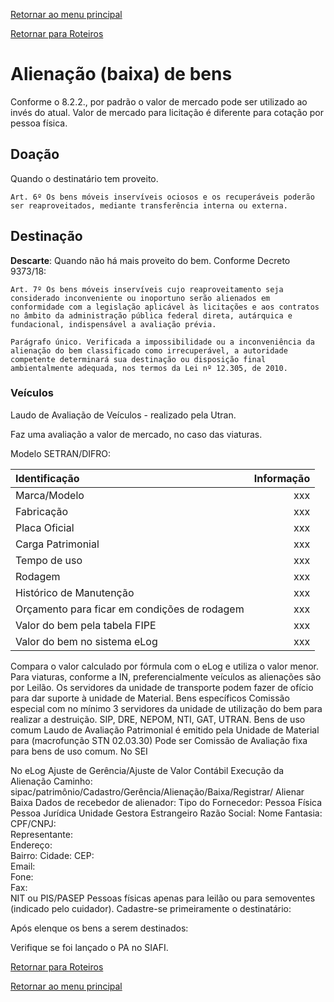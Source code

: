 [Retornar ao menu principal](https://github.com/Mateus-cpa/manual-material/blob/main/README.md)

[Retornar para Roteiros](https://github.com/Mateus-cpa/manual-material/blob/main/roteiros.md)
# Alienação (baixa) de bens

Conforme o 8.2.2., por padrão o valor de mercado pode ser utilizado ao invés do atual. Valor de mercado para licitação é diferente para cotação por pessoa física.

## Doação
Quando o destinatário tem proveito.

```
Art. 6º Os bens móveis inservíveis ociosos e os recuperáveis poderão ser reaproveitados, mediante transferência interna ou externa.
```


## Destinação
**Descarte**: Quando não há mais proveito do bem. Conforme Decreto 9373/18:

```
Art. 7º Os bens móveis inservíveis cujo reaproveitamento seja considerado inconveniente ou inoportuno serão alienados em conformidade com a legislação aplicável às licitações e aos contratos no âmbito da administração pública federal direta, autárquica e fundacional, indispensável a avaliação prévia. 

Parágrafo único. Verificada a impossibilidade ou a inconveniência da alienação do bem classificado como irrecuperável, a autoridade competente determinará sua destinação ou disposição final ambientalmente adequada, nos termos da Lei nº 12.305, de 2010.
```
### Veículos
Laudo de Avaliação de Veículos - realizado pela Utran.

Faz uma avaliação a valor de mercado, no caso das viaturas.

Modelo SETRAN/DIFRO:

Identificação | Informação 
:------- | ----: 
Marca/Modelo | xxx
Fabricação | xxx
Placa Oficial | xxx
Carga Patrimonial | xxx
Tempo de uso | xxx
Rodagem | xxx
Histórico de Manutenção | xxx
Orçamento para ficar em condições de rodagem | xxx
Valor do bem pela tabela FIPE | xxx
Valor do bem no sistema eLog | xxx



Compara o valor calculado por fórmula com o eLog e utiliza o valor menor.
Para viaturas, conforme a IN, preferencialmente veículos as alienações são por Leilão.
Os servidores da unidade de transporte podem fazer de ofício para dar suporte à unidade de Material.
Bens específicos
Comissão especial com no mínimo 3 servidores da unidade de utilização do bem para realizar a destruição.
SIP, DRE, NEPOM, NTI, GAT, UTRAN.
Bens de uso comum
Laudo de Avaliação Patrimonial é emitido pela Unidade de Material para (macrofunção STN 02.03.30) 
Pode ser Comissão de Avaliação fixa para bens de uso comum.
No SEI

No eLog
Ajuste de Gerência/Ajuste de Valor Contábil
Execução da Alienação
Caminho: sipac/patrimônio/Cadastro/Gerência/Alienação/Baixa/Registrar/ Alienar Baixa
Dados de recebedor de alienador: 
Tipo do Fornecedor:	Pessoa Física Pessoa Jurídica Unidade Gestora Estrangeiro
Razão Social:
Nome Fantasia:	
CPF/CNPJ:	
Representante:	
Endereço:	
Bairro:	
Cidade:	
CEP:	
Email:	
Fone:	
Fax:	
NIT ou PIS/PASEP
Pessoas físicas apenas para leilão ou para semoventes (indicado pelo cuidador).
Cadastre-se primeiramente o destinatário:

Após elenque os bens a serem destinados:


Verifique se foi lançado o PA no SIAFI.


[Retornar para Roteiros](https://github.com/Mateus-cpa/manual-material/blob/main/roteiros.md)

[Retornar ao menu principal](https://github.com/Mateus-cpa/manual-material/blob/main/README.md)